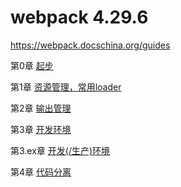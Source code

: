 # webpack 4.29.6

<https://webpack.docschina.org/guides>

第0章 [起步](https://github.com/melunar/webpack__4.29.6/blob/master/00__getting_started/note.md)

第1章 [资源管理，常用loader](https://github.com/melunar/webpack__4.29.6/blob/master/01__asset_management/note.md)  

第2章 [输出管理](https://github.com/melunar/webpack__4.29.6/blob/master/02__output-management/note.md)

第3章 [开发环境](https://github.com/melunar/webpack__4.29.6/blob/master/03__development/note.md)

第3.ex章 [开发(/生产)环境](https://github.com/melunar/webpack__4.29.6/blob/master/03.ex__development/note.md)

第4章 [代码分离](https://github.com/melunar/webpack__4.29.6/blob/master/04__code_split/note.md)
